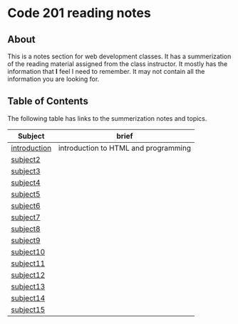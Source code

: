 # Code 201 reading notes

## About 
This is a notes section for web development classes. 
It has a summerization of the reading material assigned from the class instructor. It mostly has the information that **I** feel I need to remember. It may not contain all the information you are looking for.

## Table of Contents
The following table has links to the summerization notes and topics.

Subject|brief
-------|-------
[introduction](https://dinaalsaid.github.io/reading-notes/class-01)|introduction to HTML and programming
[subject2](https://dinaalsaid.github.io/reading-notes/)|
[subject3](https://dinaalsaid.github.io/reading-notes/)|
[subject4](https://dinaalsaid.github.io/reading-notes/)|
[subject5](https://dinaalsaid.github.io/reading-notes/)|
[subject6](https://dinaalsaid.github.io/reading-notes/)|
[subject7](https://dinaalsaid.github.io/reading-notes/)|
[subject8](https://dinaalsaid.github.io/reading-notes/)|
[subject9](https://dinaalsaid.github.io/reading-notes/)|
[subject10](https://dinaalsaid.github.io/reading-notes/)|
[subject11](https://dinaalsaid.github.io/reading-notes/)|
[subject12](https://dinaalsaid.github.io/reading-notes/)|
[subject13](https://dinaalsaid.github.io/reading-notes/)|
[subject14](https://dinaalsaid.github.io/reading-notes/)|
[subject15](https://dinaalsaid.github.io/reading-notes/)|
